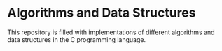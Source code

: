 # Algorithms and Data Structures
This repository is filled with implementations of different algorithms and data structures in the C programming language.
